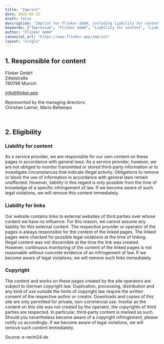 ```yaml
---
title: "Imprint"
date: 2025-02-22
draft: false
description: "Imprint for Flinker GmbH, including liability for content, liability for links, and copyright information."
keywords: ["Impressum", "Flinker GmbH", "Liability for content", "Liability for links", "Copyright"]
author: "Flinker GmbH"
canonical_url: "https://www.flinker.app/imprint"
layout: "single"
---
```


## 1. Responsible for content

Flinker GmbH  
Zittelstraße  
780796 Munich

info@flinker.app

Represented by the managing directors:  
Christian Laimer, Mario Beltempo

<br>

## 2. Eligibility

### Liability for content
As a service provider, we are responsible for our own content on these pages in accordance with general laws. As a service provider, however, we are not obliged to monitor transmitted or stored third-party information or to investigate circumstances that indicate illegal activity. Obligations to remove or block the use of information in accordance with general laws remain unaffected. However, liability in this regard is only possible from the time of knowledge of a specific infringement of law. If we become aware of such legal violations, we will remove this content immediately.

### Liability for links
Our website contains links to external websites of third parties over whose content we have no influence. For this reason, we cannot assume any liability for this external content. The respective provider or operator of the pages is always responsible for the content of the linked pages. The linked pages were checked for possible legal violations at the time of linking. Illegal content was not discernible at the time the link was created. However, continuous monitoring of the content of the linked pages is not reasonable without concrete evidence of an infringement of law. If we become aware of legal violations, we will remove such links immediately.

### Copyright
The content and works on these pages created by the site operators are subject to German copyright law. Duplication, processing, distribution and any kind of use outside the limits of copyright law require the written consent of the respective author or creator. Downloads and copies of this site are only permitted for private, non-commercial use. Insofar as the content on this site was not created by the operator, the copyrights of third parties are respected. In particular, third-party content is marked as such. Should you nevertheless become aware of a copyright infringement, please notify us accordingly. If we become aware of legal violations, we will remove such content immediately.

Source: e-recht24.de

<br><br><br>
